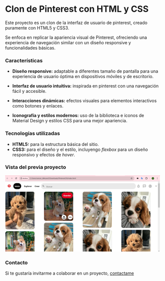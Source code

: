 # Clon de Pinterest con HTML y CSS
Este proyecto es un clon de la interfaz de usuario de pinterest, creado puramente con HTML5 y CSS3.

Se enfoca en replicar la apariencia visual de Pinterest, ofreciendo una experiencia de navegación similar con un diseño responsive y funcionalidades básicas.


### Características

* **Diseño responsive:** adaptable a diferentes tamaño de pantalla para una experiencia de usuario óptima en dispositivos móviles y de escritorio.

* **Interfaz de usuario intuitiva:** inspirada en pinterest con una navegación fácil y accesible.
* **Interacciones dinámicas:** efectos visuales para elementos interactivos como botones y enlaces.
* **Iconografía y estilos modernos:** uso de la biblioteca e iconos de Material Design y estilos CSS para una mejor apariencia.

### Tecnologías utilizadas

+ **HTML5:** para la estructura básica del sitio.
+ **CSS3:** para el diseño y el estilo, incluyengo _flexbox_ para un diseño responsivo y efectos de _hover_.

### Vista del previa proyecto 
![Demo](images/Pinterest.jpg)


### Contacto 
Si te gustaría invitarme a colaborar en un proyecto, [contactame](https://htmlcolorcodes.com/es/)
